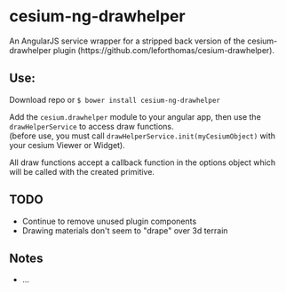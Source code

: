 cesium-ng-drawhelper
================

<p>An AngularJS service wrapper for a stripped back version of the cesium-drawhelper plugin (https://github.com/leforthomas/cesium-drawhelper).</p>

<h2>Use:</h2>

Download repo or `$ bower install cesium-ng-drawhelper`

Add the `cesium.drawhelper` module to your angular app, then use the `drawHelperService` to access draw functions.<br/>
(before use, you must call `drawHelperService.init(myCesiumObject)` with your cesium Viewer or Widget). 

All draw functions accept a callback function in the options object which will be called with the created primitive.

<h2>TODO</h2>
<ul>
	<li>Continue to remove unused plugin components</li>
	<li>Drawing materials don't seem to "drape" over 3d terrain</li>
</ul>

<h2>Notes</h2>
<ul>
	<li>...</li>
</ul>

